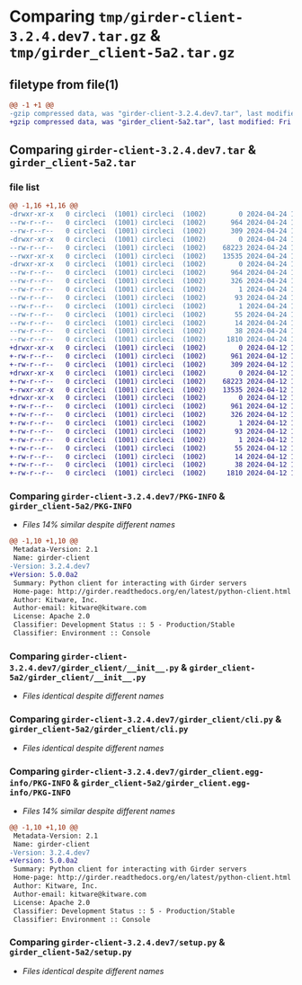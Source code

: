 # Comparing `tmp/girder-client-3.2.4.dev7.tar.gz` & `tmp/girder_client-5a2.tar.gz`

## filetype from file(1)

```diff
@@ -1 +1 @@
-gzip compressed data, was "girder-client-3.2.4.dev7.tar", last modified: Wed Apr 24 19:14:11 2024, max compression
+gzip compressed data, was "girder_client-5a2.tar", last modified: Fri Apr 12 16:33:43 2024, max compression
```

## Comparing `girder-client-3.2.4.dev7.tar` & `girder_client-5a2.tar`

### file list

```diff
@@ -1,16 +1,16 @@
-drwxr-xr-x   0 circleci  (1001) circleci  (1002)        0 2024-04-24 19:14:11.534411 girder-client-3.2.4.dev7/
--rw-r--r--   0 circleci  (1001) circleci  (1002)      964 2024-04-24 19:14:11.534411 girder-client-3.2.4.dev7/PKG-INFO
--rw-r--r--   0 circleci  (1001) circleci  (1002)      309 2024-04-24 19:11:47.000000 girder-client-3.2.4.dev7/README.rst
-drwxr-xr-x   0 circleci  (1001) circleci  (1002)        0 2024-04-24 19:14:11.534411 girder-client-3.2.4.dev7/girder_client/
--rw-r--r--   0 circleci  (1001) circleci  (1002)    68223 2024-04-24 19:11:47.000000 girder-client-3.2.4.dev7/girder_client/__init__.py
--rwxr-xr-x   0 circleci  (1001) circleci  (1002)    13535 2024-04-24 19:11:47.000000 girder-client-3.2.4.dev7/girder_client/cli.py
-drwxr-xr-x   0 circleci  (1001) circleci  (1002)        0 2024-04-24 19:14:11.534411 girder-client-3.2.4.dev7/girder_client.egg-info/
--rw-r--r--   0 circleci  (1001) circleci  (1002)      964 2024-04-24 19:14:11.000000 girder-client-3.2.4.dev7/girder_client.egg-info/PKG-INFO
--rw-r--r--   0 circleci  (1001) circleci  (1002)      326 2024-04-24 19:14:11.000000 girder-client-3.2.4.dev7/girder_client.egg-info/SOURCES.txt
--rw-r--r--   0 circleci  (1001) circleci  (1002)        1 2024-04-24 19:14:11.000000 girder-client-3.2.4.dev7/girder_client.egg-info/dependency_links.txt
--rw-r--r--   0 circleci  (1001) circleci  (1002)       93 2024-04-24 19:14:11.000000 girder-client-3.2.4.dev7/girder_client.egg-info/entry_points.txt
--rw-r--r--   0 circleci  (1001) circleci  (1002)        1 2024-04-24 19:14:11.000000 girder-client-3.2.4.dev7/girder_client.egg-info/not-zip-safe
--rw-r--r--   0 circleci  (1001) circleci  (1002)       55 2024-04-24 19:14:11.000000 girder-client-3.2.4.dev7/girder_client.egg-info/requires.txt
--rw-r--r--   0 circleci  (1001) circleci  (1002)       14 2024-04-24 19:14:11.000000 girder-client-3.2.4.dev7/girder_client.egg-info/top_level.txt
--rw-r--r--   0 circleci  (1001) circleci  (1002)       38 2024-04-24 19:14:11.534411 girder-client-3.2.4.dev7/setup.cfg
--rw-r--r--   0 circleci  (1001) circleci  (1002)     1810 2024-04-24 19:11:47.000000 girder-client-3.2.4.dev7/setup.py
+drwxr-xr-x   0 circleci  (1001) circleci  (1002)        0 2024-04-12 16:33:43.453869 girder_client-5a2/
+-rw-r--r--   0 circleci  (1001) circleci  (1002)      961 2024-04-12 16:33:43.453869 girder_client-5a2/PKG-INFO
+-rw-r--r--   0 circleci  (1001) circleci  (1002)      309 2024-04-12 16:27:17.000000 girder_client-5a2/README.rst
+drwxr-xr-x   0 circleci  (1001) circleci  (1002)        0 2024-04-12 16:33:43.453869 girder_client-5a2/girder_client/
+-rw-r--r--   0 circleci  (1001) circleci  (1002)    68223 2024-04-12 16:27:17.000000 girder_client-5a2/girder_client/__init__.py
+-rwxr-xr-x   0 circleci  (1001) circleci  (1002)    13535 2024-04-12 16:27:17.000000 girder_client-5a2/girder_client/cli.py
+drwxr-xr-x   0 circleci  (1001) circleci  (1002)        0 2024-04-12 16:33:43.453869 girder_client-5a2/girder_client.egg-info/
+-rw-r--r--   0 circleci  (1001) circleci  (1002)      961 2024-04-12 16:33:43.000000 girder_client-5a2/girder_client.egg-info/PKG-INFO
+-rw-r--r--   0 circleci  (1001) circleci  (1002)      326 2024-04-12 16:33:43.000000 girder_client-5a2/girder_client.egg-info/SOURCES.txt
+-rw-r--r--   0 circleci  (1001) circleci  (1002)        1 2024-04-12 16:33:43.000000 girder_client-5a2/girder_client.egg-info/dependency_links.txt
+-rw-r--r--   0 circleci  (1001) circleci  (1002)       93 2024-04-12 16:33:43.000000 girder_client-5a2/girder_client.egg-info/entry_points.txt
+-rw-r--r--   0 circleci  (1001) circleci  (1002)        1 2024-04-12 16:33:43.000000 girder_client-5a2/girder_client.egg-info/not-zip-safe
+-rw-r--r--   0 circleci  (1001) circleci  (1002)       55 2024-04-12 16:33:43.000000 girder_client-5a2/girder_client.egg-info/requires.txt
+-rw-r--r--   0 circleci  (1001) circleci  (1002)       14 2024-04-12 16:33:43.000000 girder_client-5a2/girder_client.egg-info/top_level.txt
+-rw-r--r--   0 circleci  (1001) circleci  (1002)       38 2024-04-12 16:33:43.453869 girder_client-5a2/setup.cfg
+-rw-r--r--   0 circleci  (1001) circleci  (1002)     1810 2024-04-12 16:27:17.000000 girder_client-5a2/setup.py
```

### Comparing `girder-client-3.2.4.dev7/PKG-INFO` & `girder_client-5a2/PKG-INFO`

 * *Files 14% similar despite different names*

```diff
@@ -1,10 +1,10 @@
 Metadata-Version: 2.1
 Name: girder-client
-Version: 3.2.4.dev7
+Version: 5.0.0a2
 Summary: Python client for interacting with Girder servers
 Home-page: http://girder.readthedocs.org/en/latest/python-client.html
 Author: Kitware, Inc.
 Author-email: kitware@kitware.com
 License: Apache 2.0
 Classifier: Development Status :: 5 - Production/Stable
 Classifier: Environment :: Console
```

### Comparing `girder-client-3.2.4.dev7/girder_client/__init__.py` & `girder_client-5a2/girder_client/__init__.py`

 * *Files identical despite different names*

### Comparing `girder-client-3.2.4.dev7/girder_client/cli.py` & `girder_client-5a2/girder_client/cli.py`

 * *Files identical despite different names*

### Comparing `girder-client-3.2.4.dev7/girder_client.egg-info/PKG-INFO` & `girder_client-5a2/girder_client.egg-info/PKG-INFO`

 * *Files 14% similar despite different names*

```diff
@@ -1,10 +1,10 @@
 Metadata-Version: 2.1
 Name: girder-client
-Version: 3.2.4.dev7
+Version: 5.0.0a2
 Summary: Python client for interacting with Girder servers
 Home-page: http://girder.readthedocs.org/en/latest/python-client.html
 Author: Kitware, Inc.
 Author-email: kitware@kitware.com
 License: Apache 2.0
 Classifier: Development Status :: 5 - Production/Stable
 Classifier: Environment :: Console
```

### Comparing `girder-client-3.2.4.dev7/setup.py` & `girder_client-5a2/setup.py`

 * *Files identical despite different names*

